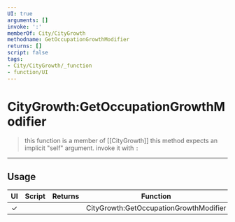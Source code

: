 ```yaml
---
UI: true
arguments: []
invoke: ':'
memberOf: City/CityGrowth
methodname: GetOccupationGrowthModifier
returns: []
script: false
tags:
- City/CityGrowth/_function
- function/UI
---
```

# CityGrowth:GetOccupationGrowthModifier
> this function is a member of [[CityGrowth]]
> this method expects an implicit "self" argument. invoke it with `:`
-----
## Usage
|  UI | Script | Returns | Function | Arguments |
|:---:|:------:|-------:|:--------:|:---------|
|✓| ||CityGrowth:GetOccupationGrowthModifier||
